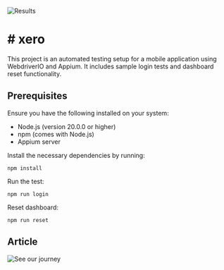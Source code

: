 ![Results](https://github.com/damarre/xero/blob/main/misc/result.png?raw=true)


# # xero

This project is an automated testing setup for a mobile application using WebdriverIO and Appium. It includes sample login tests and dashboard reset functionality.

## Prerequisites

Ensure you have the following installed on your system:
- Node.js (version 20.0.0 or higher)
- npm (comes with Node.js)
- Appium server

Install the necessary dependencies by running:

`npm install`

Run the test:

`npm run login`

Reset dashboard:

`npm run reset`

## Article

![See our journey](https://medium.com/@dear.ananta/exploring-appium-2-0-webdriverio-and-appium-device-farm-a-leap-forward-in-mobile-automation-e5f990c0e5a6)
